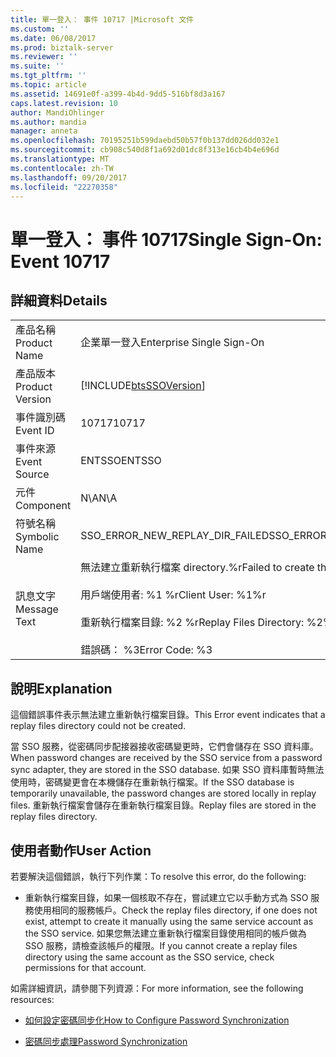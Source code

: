 ```yaml
---
title: 單一登入： 事件 10717 |Microsoft 文件
ms.custom: ''
ms.date: 06/08/2017
ms.prod: biztalk-server
ms.reviewer: ''
ms.suite: ''
ms.tgt_pltfrm: ''
ms.topic: article
ms.assetid: 14691e0f-a399-4b4d-9dd5-516bf8d3a167
caps.latest.revision: 10
author: MandiOhlinger
ms.author: mandia
manager: anneta
ms.openlocfilehash: 70195251b599daebd50b57f0b137dd026dd032e1
ms.sourcegitcommit: cb908c540d8f1a692d01dc8f313e16cb4b4e696d
ms.translationtype: MT
ms.contentlocale: zh-TW
ms.lasthandoff: 09/20/2017
ms.locfileid: "22270358"
---
```

# <a name="single-sign-on-event-10717"></a><span data-ttu-id="a87ec-102">單一登入： 事件 10717</span><span class="sxs-lookup"><span data-stu-id="a87ec-102">Single Sign-On: Event 10717</span></span>
## <a name="details"></a><span data-ttu-id="a87ec-103">詳細資料</span><span class="sxs-lookup"><span data-stu-id="a87ec-103">Details</span></span>  
  
|||  
|-|-|  
|<span data-ttu-id="a87ec-104">產品名稱</span><span class="sxs-lookup"><span data-stu-id="a87ec-104">Product Name</span></span>|<span data-ttu-id="a87ec-105">企業單一登入</span><span class="sxs-lookup"><span data-stu-id="a87ec-105">Enterprise Single Sign-On</span></span>|  
|<span data-ttu-id="a87ec-106">產品版本</span><span class="sxs-lookup"><span data-stu-id="a87ec-106">Product Version</span></span>|[!INCLUDE[btsSSOVersion](../includes/btsssoversion-md.md)]|  
|<span data-ttu-id="a87ec-107">事件識別碼</span><span class="sxs-lookup"><span data-stu-id="a87ec-107">Event ID</span></span>|<span data-ttu-id="a87ec-108">10717</span><span class="sxs-lookup"><span data-stu-id="a87ec-108">10717</span></span>|  
|<span data-ttu-id="a87ec-109">事件來源</span><span class="sxs-lookup"><span data-stu-id="a87ec-109">Event Source</span></span>|<span data-ttu-id="a87ec-110">ENTSSO</span><span class="sxs-lookup"><span data-stu-id="a87ec-110">ENTSSO</span></span>|  
|<span data-ttu-id="a87ec-111">元件</span><span class="sxs-lookup"><span data-stu-id="a87ec-111">Component</span></span>|<span data-ttu-id="a87ec-112">N\A</span><span class="sxs-lookup"><span data-stu-id="a87ec-112">N\A</span></span>|  
|<span data-ttu-id="a87ec-113">符號名稱</span><span class="sxs-lookup"><span data-stu-id="a87ec-113">Symbolic Name</span></span>|<span data-ttu-id="a87ec-114">SSO_ERROR_NEW_REPLAY_DIR_FAILED</span><span class="sxs-lookup"><span data-stu-id="a87ec-114">SSO_ERROR_NEW_REPLAY_DIR_FAILED</span></span>|  
|<span data-ttu-id="a87ec-115">訊息文字</span><span class="sxs-lookup"><span data-stu-id="a87ec-115">Message Text</span></span>|<span data-ttu-id="a87ec-116">無法建立重新執行檔案 directory.%r</span><span class="sxs-lookup"><span data-stu-id="a87ec-116">Failed to create the replay files directory.%r</span></span><br /><br /> <span data-ttu-id="a87ec-117">用戶端使用者: %1 %r</span><span class="sxs-lookup"><span data-stu-id="a87ec-117">Client User: %1%r</span></span><br /><br /> <span data-ttu-id="a87ec-118">重新執行檔案目錄: %2 %r</span><span class="sxs-lookup"><span data-stu-id="a87ec-118">Replay Files Directory: %2%r</span></span><br /><br /> <span data-ttu-id="a87ec-119">錯誤碼： %3</span><span class="sxs-lookup"><span data-stu-id="a87ec-119">Error Code: %3</span></span>|  
  
## <a name="explanation"></a><span data-ttu-id="a87ec-120">說明</span><span class="sxs-lookup"><span data-stu-id="a87ec-120">Explanation</span></span>  
 <span data-ttu-id="a87ec-121">這個錯誤事件表示無法建立重新執行檔案目錄。</span><span class="sxs-lookup"><span data-stu-id="a87ec-121">This Error event indicates that a replay files directory could not be created.</span></span>  
  
 <span data-ttu-id="a87ec-122">當 SSO 服務，從密碼同步配接器接收密碼變更時，它們會儲存在 SSO 資料庫。</span><span class="sxs-lookup"><span data-stu-id="a87ec-122">When password changes are received by the SSO service from a password sync adapter, they are stored in the SSO database.</span></span> <span data-ttu-id="a87ec-123">如果 SSO 資料庫暫時無法使用時，密碼變更會在本機儲存在重新執行檔案。</span><span class="sxs-lookup"><span data-stu-id="a87ec-123">If the SSO database is temporarily unavailable, the password changes are stored locally in replay files.</span></span> <span data-ttu-id="a87ec-124">重新執行檔案會儲存在重新執行檔案目錄。</span><span class="sxs-lookup"><span data-stu-id="a87ec-124">Replay files are stored in the replay files directory.</span></span>  
  
## <a name="user-action"></a><span data-ttu-id="a87ec-125">使用者動作</span><span class="sxs-lookup"><span data-stu-id="a87ec-125">User Action</span></span>  
 <span data-ttu-id="a87ec-126">若要解決這個錯誤，執行下列作業：</span><span class="sxs-lookup"><span data-stu-id="a87ec-126">To resolve this error, do the following:</span></span>  
  
-   <span data-ttu-id="a87ec-127">重新執行檔案目錄，如果一個核取不存在，嘗試建立它以手動方式為 SSO 服務使用相同的服務帳戶。</span><span class="sxs-lookup"><span data-stu-id="a87ec-127">Check the replay files directory, if one does not exist, attempt to create it manually using the same service account as the SSO service.</span></span> <span data-ttu-id="a87ec-128">如果您無法建立重新執行檔案目錄使用相同的帳戶做為 SSO 服務，請檢查該帳戶的權限。</span><span class="sxs-lookup"><span data-stu-id="a87ec-128">If you cannot create a replay files directory using the same account as the SSO service, check permissions for that account.</span></span>  
  
 <span data-ttu-id="a87ec-129">如需詳細資訊，請參閱下列資源：</span><span class="sxs-lookup"><span data-stu-id="a87ec-129">For more information, see the following resources:</span></span>  
  
-   [<span data-ttu-id="a87ec-130">如何設定密碼同步化</span><span class="sxs-lookup"><span data-stu-id="a87ec-130">How to Configure Password Synchronization</span></span>](../core/how-to-configure-password-synchronization.md)  
  
-   [<span data-ttu-id="a87ec-131">密碼同步處理</span><span class="sxs-lookup"><span data-stu-id="a87ec-131">Password Synchronization</span></span>](../core/password-synchronization2.md)